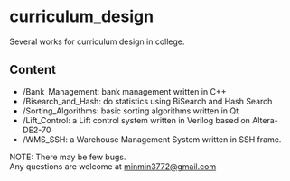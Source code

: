 # curriculum_design #
Several works for curriculum design in college. </br>

## Content ##

+ /Bank_Management: bank management written in C++ </br>
+ /Bisearch_and_Hash: do statistics using BiSearch and Hash Search </br>
+ /Sorting_Algorithms: basic sorting algorithms written in Qt </br>
+ /Lift_Control: a Lift control system written in Verilog based on Altera-DE2-70 </br>
+ /WMS_SSH: a Warehouse Management System written in SSH frame.<br/>

NOTE: There may be few bugs. </br>
Any questions are welcome at minmin3772@gmail.com </br>
